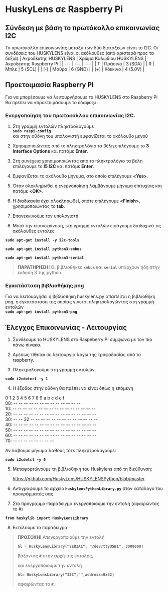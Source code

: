 # HuskyLens σε Raspberry Pi

## Σύνδεση με βάση το πρωτόκολλο επικοινωνίας I2C
Το πρωτόκολλο επικοινωνίας μεταξύ των δύο διατάξεων είναι το I2C.
Οι συνδέσεις του HUSKYLENS είναι οι ακόλουθες (από αριστερά προς τα δεξιά)
| Ακροδέκτης HUSKYLENS	| Χρώμα Καλωδίου HUSKYLENS | Ακροδέκτης Raspberry Pi |
| --- | --- |  --- |
| Τ	| Πράσινο | 3 (SDA) |
| R	| Μπλε | 5 (SCL) |
| (-)	| Μαύρο | 6 (GND) |
| (+)	| Κόκκινο | 4 (5.0V) |

## Προετοιμασία Raspberry PI
Για να μπορέσουμε να λειτουργήσουμε το HUSKYLENS στο Raspberry Pi θα πρέπει να «προετοιμάσουμε το έδαφος».

### Ενεργοποίηση του πρωτοκόλλου επικοινωνίας I2C.
1.	Στη γραμμή εντολών πληκτρολογούμε \
**`sudo raspi-config`**\
και στην οθόνη του υπολογιστή εμφανίζεται το ακόλουθο μενού
 
2.	Χρησιμοποιώντας από το πληκτρολόγιο τα βέλη επιλέγουμε το **3  Interface Options** και πατάμε **Enter**.
 
3.	Στη συνέχεια χρησιμοποιώντας από το πληκτρολόγιο τα βέλη επιλέγουμε το **Ι5  I2C** και πατάμε **Enter**.
 
4.	Εμφανίζεται το ακόλουθο μήνυμα, στο οποίο επιλέγουμε **\<Yes\>**.
 
5.	Όταν ολοκληρωθεί η ενεργοποίηση λαμβάνουμε μήνυμα επιτυχίας και πατάμε **\<OK\>**.
 
6.	Η διαδικασία έχει ολοκληρωθεί, οπότε επιλέγουμε **\<Finish\>**, χρησιμοποιώντας το **tab**.
 
7.	Επανεκκινούμε τον υπολογιστή

8.	Μετά την επανεκκίνηση, sτη γραμμή εντολών εισάγουμε διαδοχικά τις ακόλουθες εντολές

**`sudo apt-get install -y i2c-tools`**

**`sudo apt-get install python3-smbus`** 

**`sudo apt-get install python3-serial`** 

> **ΠΑΡΑΤΗΡΗΣΗ!** Οι βιβλιοθήκες **`smbus`** και **`serial`** υπάρχουν ήδη στην έκδοση 3 της python.

### Εγκατάσταση βιβλιοθήκης png
Για να λειτουργήσει η βιβλιοθήκη huskylens.py απαιτείται η βιβλιοθήκη png, η εγκατάσταση της οποίας γίνεται πληκτρολογώντας στη γραμμή εντολών\
**`sudo apt-get install python3-png`**

## Έλεγχος Επικοινωνίας - Λειτουργίας
1.	Συνδέουμε το HUSKYLENS στο Raspeberry Pi σύμφωνα με τον πιο πάνω πίνακα.

2.	Αμέσως τίθεται σε λειτουργία λόγω της τροφοδοσίας από το raspberry.

3.	Πληκτρολογούμε στη γραμμή εντολών

   **`sudo i2cdetect -y 1`**
  	
4.	Η έξοδος στην οθόνη θα πρέπει να είναι όπως η επόμενη

0  1  2  3  4  5  6  7  8  9  a  b  c  d  e  f\
00:          -- -- -- -- -- -- -- -- -- -- -- -- --\
10: -- -- -- -- -- -- -- -- -- -- -- -- -- -- -- --\
20: -- -- -- -- -- -- -- -- -- -- -- -- -- -- -- --\
30: -- -- 32 -- -- -- -- -- -- -- -- -- -- -- -- --\
40: -- -- -- -- -- -- -- -- -- -- -- -- -- -- -- --\
50: -- -- -- -- -- -- -- -- -- -- -- -- -- -- -- --\
60: -- -- -- -- -- -- -- -- -- -- -- -- -- -- -- --\
70: -- -- -- -- -- -- -- --

Αν λάβουμε μήνυμα λάθους τότε πληκρτρολογούμε:

**`sudo i2cdetct -y 0`**

5.	Μεταφορτώνουμε τη βιβλιοθήκη του Huskylens από τη διεύθυνση:

  	https://github.com/HuskyLens/HUSKYLENSPython/blob/master
  	
6.	Αντιγράφουμε το αρχείο **`huskylensPythonLibrary.py`** στον κατάλογο του προγράμματός σας.
  
7.	Στο πρόγραμμα-παράδειγμα ενεργοποιούμε την εντολή (αφαιρώντας το #)

**`from huskylib import HuskyLensLibrary`**

8.	Εκτελούμε το παράδειγμα. 

> **ΠΡΟΣΟΧΗ!**
> Απενεργοποιούμε την εντολή
>
> **`hl = HuskyLensLibrary("SERIAL", "/dev/ttyUSB1", 3000000)`**
> 
> βάζοντας **`#`** στην αρχή της εντολής,
>
> και ενεργοποιούμε την εντολή
>
> **`hl= HuskyLensLibrary("I2C","",address=0x32)`**
>
> αφαιρώντας το **`#`**.
 

